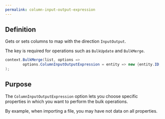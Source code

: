 ```yaml
---
permalink: column-input-output-expression
---
```


## Definition
Gets or sets columns to map with the direction `InputOutput`.

The key is required for operations such as `BulkUpdate` and `BulkMerge`.


```csharp
context.BulkMerge(list, options => 
        options.ColumnInputOutputExpression = entity => new {entity.ID, entity.Code}
); 
```

## Purpose
The `ColumnInputOutputExpression` option lets you choose specific properties in which you want to perform the bulk operations.

By example, when importing a file, you may have not data on all properties.